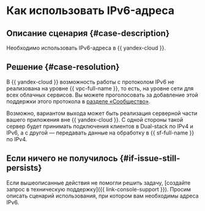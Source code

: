 # Как использовать IPv6-адреса


## Описание сценария {#case-description}

Необходимо использовать IPv6-адреса в {{ yandex-cloud }}.

## Решение {#case-resolution}

В {{ yandex-cloud }} возможность работы с протоколом IPv6 не реализована на уровне {{ vpc-full-name }}, то есть, на уровне сети для всех облачных сервисов. Вы можете проголосовать за добавление этой поддержки этого протокола в [разделе «Сообщество»](https://cloud.yandex.ru/features/212).

​Возможно, вариантом выхода может быть реализация серверной части вашего приложения вне {{ yandex-cloud }}. С одной стороны такой сервер будет принимать подключения клиентов в Dual-stack по IPv4 и IPv6, а с другой — передавать данные на обработку в {{ sf-full-name }} по IPv4.

## Если ничего не получилось {#if-issue-still-persists}

Если вышеописанные действия не помогли решить задачу, [создайте запрос в техническую поддержку]({{ link-console-support }}). Просим описать сценарий использования, при котором вам необходимы адреса IPv6.